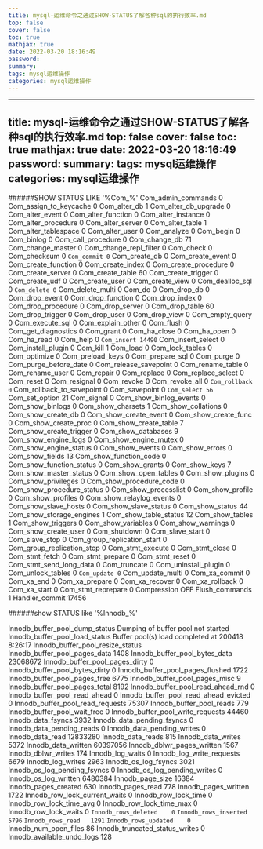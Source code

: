 ```yaml
---
title: mysql-运维命令之通过SHOW-STATUS了解各种sql的执行效率.md
top: false
cover: false
toc: true
mathjax: true
date: 2022-03-20 18:16:49
password:
summary:
tags: mysql运维操作
categories: mysql运维操作
---
```

---
title: mysql-运维命令之通过SHOW-STATUS了解各种sql的执行效率.md
top: false
cover: false
toc: true
mathjax: true
date: 2022-03-20 18:16:49
password:
summary:
tags: mysql运维操作
categories: mysql运维操作
---

######SHOW STATUS LIKE '%Com_%'
Com_admin_commands	0
Com_assign_to_keycache	0
Com_alter_db	1
Com_alter_db_upgrade	0
Com_alter_event	0
Com_alter_function	0
Com_alter_instance	0
Com_alter_procedure	0
Com_alter_server	0
Com_alter_table	1
Com_alter_tablespace	0
Com_alter_user	0
Com_analyze	0
Com_begin	0
Com_binlog	0
Com_call_procedure	0
Com_change_db	71
Com_change_master	0
Com_change_repl_filter	0
Com_check	0
Com_checksum	0
`Com_commit	0`
Com_create_db	0
Com_create_event	0
Com_create_function	0
Com_create_index	0
Com_create_procedure	0
Com_create_server	0
Com_create_table	60
Com_create_trigger	0
Com_create_udf	0
Com_create_user	0
Com_create_view	0
Com_dealloc_sql	0
`Com_delete	0`
Com_delete_multi	0
Com_do	0
Com_drop_db	0
Com_drop_event	0
Com_drop_function	0
Com_drop_index	0
Com_drop_procedure	0
Com_drop_server	0
Com_drop_table	60
Com_drop_trigger	0
Com_drop_user	0
Com_drop_view	0
Com_empty_query	0
Com_execute_sql	0
Com_explain_other	0
Com_flush	0
Com_get_diagnostics	0
Com_grant	0
Com_ha_close	0
Com_ha_open	0
Com_ha_read	0
Com_help	0
`Com_insert	14490`
Com_insert_select	0
Com_install_plugin	0
Com_kill	1
Com_load	0
Com_lock_tables	0
Com_optimize	0
Com_preload_keys	0
Com_prepare_sql	0
Com_purge	0
Com_purge_before_date	0
Com_release_savepoint	0
Com_rename_table	0
Com_rename_user	0
Com_repair	0
Com_replace	0
Com_replace_select	0
Com_reset	0
Com_resignal	0
Com_revoke	0
Com_revoke_all	0
`Com_rollback	0`
Com_rollback_to_savepoint	0
Com_savepoint	0
`Com_select	56`
Com_set_option	21
Com_signal	0
Com_show_binlog_events	0
Com_show_binlogs	0
Com_show_charsets	1
Com_show_collations	0
Com_show_create_db	0
Com_show_create_event	0
Com_show_create_func	0
Com_show_create_proc	0
Com_show_create_table	7
Com_show_create_trigger	0
Com_show_databases	9
Com_show_engine_logs	0
Com_show_engine_mutex	0
Com_show_engine_status	0
Com_show_events	0
Com_show_errors	0
Com_show_fields	13
Com_show_function_code	0
Com_show_function_status	0
Com_show_grants	0
Com_show_keys	7
Com_show_master_status	0
Com_show_open_tables	0
Com_show_plugins	0
Com_show_privileges	0
Com_show_procedure_code	0
Com_show_procedure_status	0
Com_show_processlist	0
Com_show_profile	0
Com_show_profiles	0
Com_show_relaylog_events	0
Com_show_slave_hosts	0
Com_show_slave_status	0
Com_show_status	44
Com_show_storage_engines	1
Com_show_table_status	12
Com_show_tables	1
Com_show_triggers	0
Com_show_variables	0
Com_show_warnings	0
Com_show_create_user	0
Com_shutdown	0
Com_slave_start	0
Com_slave_stop	0
Com_group_replication_start	0
Com_group_replication_stop	0
Com_stmt_execute	0
Com_stmt_close	0
Com_stmt_fetch	0
Com_stmt_prepare	0
Com_stmt_reset	0
Com_stmt_send_long_data	0
Com_truncate	0
Com_uninstall_plugin	0
Com_unlock_tables	0
`Com_update	0`
Com_update_multi	0
Com_xa_commit	0
Com_xa_end	0
Com_xa_prepare	0
Com_xa_recover	0
Com_xa_rollback	0
Com_xa_start	0
Com_stmt_reprepare	0
Compression	OFF
Flush_commands	1
Handler_commit	17456

######show STATUS like '%Innodb_%'

Innodb_buffer_pool_dump_status	Dumping of buffer pool not started
Innodb_buffer_pool_load_status	Buffer pool(s) load completed at 200418  8:26:17
Innodb_buffer_pool_resize_status	
Innodb_buffer_pool_pages_data	1408
Innodb_buffer_pool_bytes_data	23068672
Innodb_buffer_pool_pages_dirty	0
Innodb_buffer_pool_bytes_dirty	0
Innodb_buffer_pool_pages_flushed	1722
Innodb_buffer_pool_pages_free	6775
Innodb_buffer_pool_pages_misc	9
Innodb_buffer_pool_pages_total	8192
Innodb_buffer_pool_read_ahead_rnd	0
Innodb_buffer_pool_read_ahead	0
Innodb_buffer_pool_read_ahead_evicted	0
Innodb_buffer_pool_read_requests	75307
Innodb_buffer_pool_reads	779
Innodb_buffer_pool_wait_free	0
Innodb_buffer_pool_write_requests	44460
Innodb_data_fsyncs	3932
Innodb_data_pending_fsyncs	0
Innodb_data_pending_reads	0
Innodb_data_pending_writes	0
Innodb_data_read	12833280
Innodb_data_reads	815
Innodb_data_writes	5372
Innodb_data_written	60397056
Innodb_dblwr_pages_written	1567
Innodb_dblwr_writes	174
Innodb_log_waits	0
Innodb_log_write_requests	6679
Innodb_log_writes	2963
Innodb_os_log_fsyncs	3021
Innodb_os_log_pending_fsyncs	0
Innodb_os_log_pending_writes	0
Innodb_os_log_written	6480384
Innodb_page_size	16384
Innodb_pages_created	630
Innodb_pages_read	778
Innodb_pages_written	1722
Innodb_row_lock_current_waits	0
Innodb_row_lock_time	0
Innodb_row_lock_time_avg	0
Innodb_row_lock_time_max	0
Innodb_row_lock_waits	0
`Innodb_rows_deleted	0`
`Innodb_rows_inserted	5796`
`Innodb_rows_read	1291`
`Innodb_rows_updated	0`
Innodb_num_open_files	86
Innodb_truncated_status_writes	0
Innodb_available_undo_logs	128


